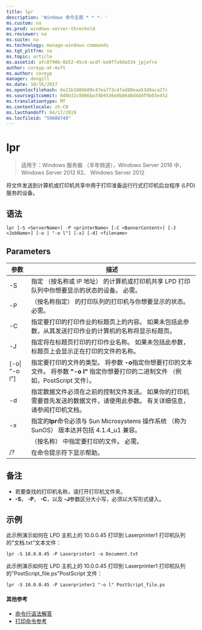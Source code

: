 ```yaml
---
title: lpr
description: 'Windows 命令主题 * * *- '
ms.custom: na
ms.prod: windows-server-threshold
ms.reviewer: na
ms.suite: na
ms.technology: manage-windows-commands
ms.tgt_pltfrm: na
ms.topic: article
ms.assetid: afc8790b-8b52-45c4-acdf-be0ffa9da534 jpjofre
author: coreyp-at-msft
ms.author: coreyp
manager: dongill
ms.date: 10/16/2017
ms.openlocfilehash: 6e21b1606b09c47ea773c4fad80eaa53d9aca27c
ms.sourcegitcommit: 0d0b32c8986ba7db9536e0b8648d4ddf9b03e452
ms.translationtype: MT
ms.contentlocale: zh-CN
ms.lasthandoff: 04/17/2019
ms.locfileid: "59888748"
---
```

# <a name="lpr"></a>lpr

>适用于：Windows 服务器 （半年频道），Windows Server 2016 中，Windows Server 2012 R2、 Windows Server 2012

将文件发送到计算机或打印机共享中用于打印准备运行行式打印机后台程序 (LPD) 服务的设备。  
  
## <a name="syntax"></a>语法  
```  
lpr [-S <ServerName>] -P <printerName> [-C <BannerContent>] [-J <JobName>] [-o | "-o l"] [-x] [-d] <filename>  
```  
## <a name="parameters"></a>Parameters  
|参数|描述|  
|-------|--------|  
|-S <ServerName>|指定 （按名称或 IP 地址） 的计算机或打印机共享 LPD 打印队列中你想要显示的状态的设备。 必需。|  
|-P <printerName>|（按名称指定） 的打印队列的打印机与你想要显示的状态。 必需。|  
|-C <BannerContent>|指定要打印的打印作业的标题页上的内容。 如果未包括此参数，从其发送打印作业的计算机的名称将显示标题页。|  
|-J <JobName>|指定将在标题页打印的打印作业名称。 如果未包括此参数，标题页上会显示正在打印的文件的名称。|  
|[-o&#124; "-o l"]|指定要打印的文件的类型。 将参数 **-o**指定你想要打印的文本文件。 将参数 **"-o l"** 指定你想要打印的二进制文件 （例如，PostScript 文件）。|  
|-d|指定数据文件必须在之前的控制文件发送。 如果你的打印机需要首先发送的数据文件，请使用此参数。 有关详细信息，请参阅打印机文档。|  
|-x|指定的**lpr**命令必须与 Sun Microsystems 操作系统 （称为 SunOS） 版本达并包括 4.1.4_u1 兼容。|  
|<FileName>|（按名称） 中指定要打印的文件。 必需。|  
|/?|在命令提示符下显示帮助。|  
## <a name="remarks"></a>备注  
-   若要查找的打印机名称，请打开打印机文件夹。  
-   **-S**， **-P**， **-C**，以及 **-J**参数区分大小写，必须以大写形式键入。  
## <a name="BKMK_examples"></a>示例  
此示例演示如何在 LPD 主机上的 10.0.0.45 打印到 Laserprinter1 打印机队列的"文档.txt"文本文件：  
```  
lpr -S 10.0.0.45 -P Laserprinter1 -o Document.txt  
```  
此示例演示如何在 LPD 主机上的 10.0.0.45 打印到 Laserprinter1 打印机队列的"PostScript_file.ps"PostScript 文件：  
```  
lpr -S 10.0.0.45 -P Laserprinter1 "-o l" PostScript_file.ps  
```  

#### <a name="additional-references"></a>其他参考  
-   [命令行语法解答](command-line-syntax-key.md)  
-   [打印命令参考](print-command-reference.md)  
